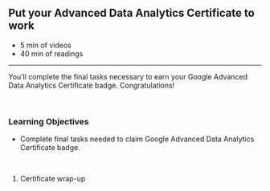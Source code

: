 ## Put your Advanced Data Analytics Certificate to work

-   5 min of videos
-   40 min of readings

<hr>

You’ll complete the final tasks necessary to earn your Google Advanced Data Analytics Certificate badge. Congratulations!

<br>

### Learning Objectives

-   Complete final tasks needed to claim Google Advanced Data Analytics Certificate badge.

<br>

1. Certificate wrap-up
